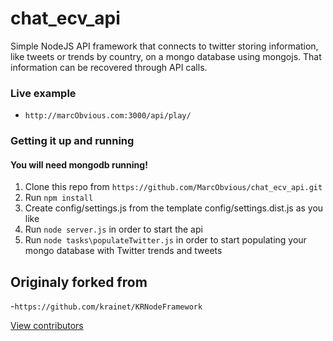 # chat_ecv_api
Simple NodeJS API framework that connects to twitter storing information, like tweets or trends by country, on a mongo database using mongojs.
That information can be recovered through API calls. 

### Live example
- `http://marcObvious.com:3000/api/play/`

### Getting it up and running
#### You will need mongodb running!

1. Clone this repo from `https://github.com/MarcObvious/chat_ecv_api.git`
2. Run `npm install`
3. Create config/settings.js from the template config/settings.dist.js as you like
3. Run `node server.js` in order to start the api
4. Run `node tasks\populateTwitter.js` in order to start populating your mongo database with Twitter trends and tweets 

## Originaly forked from 
-`https://github.com/krainet/KRNodeFramework`

[View contributors](https://github.com/MarcObvious/chat_ecv_api/graphs/contributors)